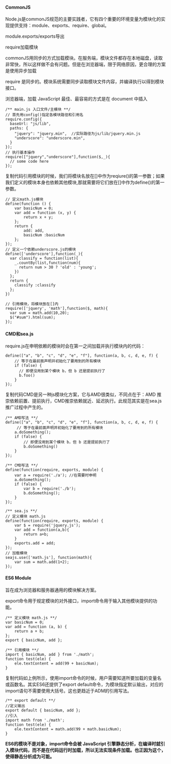 #### CommonJS

Node.js是commonJS规范的主要实践者，它有四个重要的环境变量为模块化的实现提供支持：module、exports、require、global。

module.exports/exports导出

require加载模块

commonJS用同步的方式加载模块。在服务端，模块文件都存在本地磁盘，读取非常快，所以这样做不会有问题。但是在浏览器端，限于网络原因，更合理的方案是使用异步加载

require 是同步的。模块系统需要同步读取模块文件内容，并编译执行以得到模块接口。

浏览器端，加载 JavaScript 最佳、最容易的方式是在 document 中插入<script>标签。但脚本标签天生异步，传统 CommonJS 模块在浏览器环境中无法正常加载。

#### AMD和requirejs

AMD是"Asynchronous Module Definition"的缩写，意思就是"异步模块定义"。由于不是JavaScript原生支持，使用AMD规范进行页面开发需要用到对应的库函数，也就是大名鼎鼎RequireJS，实际上AMD 是 RequireJS 在推广过程中对模块定义的规范化的产出

它采用异步方式加载模块，模块的加载不影响它后面语句的运行。所有依赖这个模块的语句，都定义在一个回调函数中，等到加载完成之后，这个回调函数才会运行。
RequireJS主要解决两个问题

多个js文件可能有依赖关系，被依赖的文件需要早于依赖它的文件加载到浏览器
js加载的时候浏览器会停止页面渲染，加载文件越多，页面失去响应时间越长

AMD规范采用异步方式加载模块，模块的加载不影响它后面语句的运行。所有依赖这个模块的语句，都定义在一个回调函数中，等到加载完成之后，这个回调函数才会运行。这里介绍用require.js实现AMD规范的模块化：用require.config()指定引用路径等，用define()定义模块，用require()加载模块。
首先我们需要引入require.js文件和一个入口文件main.js。main.js中配置require.config()并规定项目中用到的基础模块。
	/** 网页中引入require.js及main.js **/
	<script src="js/require.js" data-main="js/main"></script>
	
	/** main.js 入口文件/主模块 **/
	// 首先用config()指定各模块路径和引用名
	require.config({
	  baseUrl: "js/lib",
	  paths: {
	    "jquery": "jquery.min",  //实际路径为js/lib/jquery.min.js
	    "underscore": "underscore.min",
	  }
	});
	// 执行基本操作
	require(["jquery","underscore"],function($,_){
	  // some code here
	});

复制代码引用模块的时候，我们将模块名放在[]中作为reqiure()的第一参数；如果我们定义的模块本身也依赖其他模块,那就需要将它们放在[]中作为define()的第一参数。

	// 定义math.js模块
	define(function () {
	    var basicNum = 0;
	    var add = function (x, y) {
	        return x + y;
	    };
	    return {
	        add: add,
	        basicNum :basicNum
	    };
	});
	// 定义一个依赖underscore.js的模块
	define(['underscore'],function(_){
	  var classify = function(list){
	    _.countBy(list,function(num){
	      return num > 30 ? 'old' : 'young';
	    })
	  };
	  return {
	    classify :classify
	  };
	})
	
	// 引用模块，将模块放在[]内
	require(['jquery', 'math'],function($, math){
	  var sum = math.add(10,20);
	  $("#sum").html(sum);
	});

#### CMD和sea.js

require.js在申明依赖的模块时会在第一之间加载并执行模块内的代码：

	define(["a", "b", "c", "d", "e", "f"], function(a, b, c, d, e, f) { 
	    // 等于在最前面声明并初始化了要用到的所有模块
	    if (false) {
	      // 即便没用到某个模块 b，但 b 还是提前执行了
	      b.foo()
	    } 
	});
复制代码CMD是另一种js模块化方案，它与AMD很类似，不同点在于：AMD 推崇依赖前置、提前执行，CMD推崇依赖就近、延迟执行。此规范其实是在sea.js推广过程中产生的。

	/** AMD写法 **/
	define(["a", "b", "c", "d", "e", "f"], function(a, b, c, d, e, f) { 
	     // 等于在最前面声明并初始化了要用到的所有模块
	    a.doSomething();
	    if (false) {
	        // 即便没用到某个模块 b，但 b 还是提前执行了
	        b.doSomething()
	    } 
	});
	
	/** CMD写法 **/
	define(function(require, exports, module) {
	    var a = require('./a'); //在需要时申明
	    a.doSomething();
	    if (false) {
	        var b = require('./b');
	        b.doSomething();
	    }
	});
	
	/** sea.js **/
	// 定义模块 math.js
	define(function(require, exports, module) {
	    var $ = require('jquery.js');
	    var add = function(a,b){
	        return a+b;
	    }
	    exports.add = add;
	});
	// 加载模块
	seajs.use(['math.js'], function(math){
	    var sum = math.add(1+2);
	});

#### ES6 Module
旨在成为浏览器和服务器通用的模块解决方案。

export命令用于规定模块的对外接口，import命令用于输入其他模块提供的功能。

	/** 定义模块 math.js **/
	var basicNum = 0;
	var add = function (a, b) {
	    return a + b;
	};
	export { basicNum, add };
	
	/** 引用模块 **/
	import { basicNum, add } from './math';
	function test(ele) {
	    ele.textContent = add(99 + basicNum);
	}

复制代码如上例所示，使用import命令的时候，用户需要知道所要加载的变量名或函数名。其实ES6还提供了export default命令，为模块指定默认输出，对应的import语句不需要使用大括号。这也更趋近于ADM的引用写法。

	/** export default **/
	//定义输出
	export default { basicNum, add };
	//引入
	import math from './math';
	function test(ele) {
	    ele.textContent = math.add(99 + math.basicNum);
	}

**ES6的模块不是对象，import命令会被 JavaScript 引擎静态分析，在编译时就引入模块代码，而不是在代码运行时加载，所以无法实现条件加载。也正因为这个，使得静态分析成为可能。**
